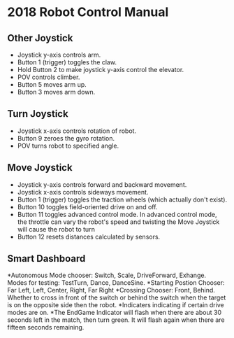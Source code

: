 # 2018 Robot Control Manual

## Other Joystick

* Joystick y-axis controls arm.
* Button 1 (trigger) toggles the claw.
* Hold Button 2 to make joystick y-axis control the elevator.
* POV controls climber.
* Button 5 moves arm up.
* Button 3 moves arm down.

## Turn Joystick

* Joystick x-axis controls rotation of robot.
* Button 9 zeroes the gyro rotation.
* POV turns robot to specified angle.

## Move Joystick

* Joystick y-axis controls forward and backward movement.
* Joystick x-axis controls sideways movement.
* Button 1 (trigger) toggles the traction wheels (which actually don't exist).
* Button 10 toggles field-oriented drive on and off.
* Button 11 toggles advanced control mode. In advanced control mode, the throttle can vary the robot's speed and twisting the Move Joystick will cause the robot to turn
* Button 12 resets distances calculated by sensors.

## Smart Dashboard

*Autonomous Mode chooser: Switch, Scale, DriveForward, Exhange. Modes for testing: TestTurn, Dance, DanceSine.
*Starting Postion Chooser: Far Left, Left, Center, Right, Far Right
*Crossing Chooser: Front, Behind. Whether to cross in front of the switch or behind the switch when the target is on the opposite side then the robot.
*Indicaters indicating if certain drive modes are on.
*The EndGame Indicator will flash when there are about 30 seconds left in the match, then turn green. It will flash again when there are fifteen seconds remaining.